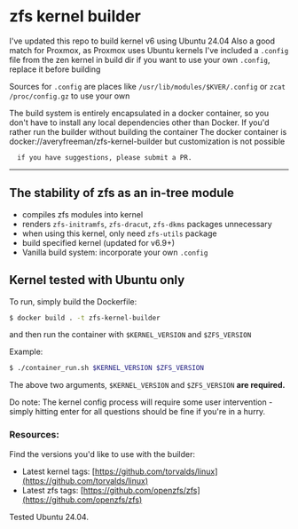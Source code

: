 # zfs kernel builder

I've updated this repo to build kernel v6 using Ubuntu 24.04
Also a good match for Proxmox, as Proxmox uses Ubuntu kernels
I've included a `.config` file  from the zen kernel in build dir
if you want to use your own `.config`, replace it before building

Sources for `.config` are places like `/usr/lib/modules/$KVER/.config`
or `zcat /proc/config.gz` to use your own

The build system is entirely encapsulated in a docker container,
so you don't have to install any local dependencies other than Docker.
If you'd rather run the builder without building the container
The docker container is docker://averyfreeman/zfs-kernel-builder
but customization is not possible

      if you have suggestions, please submit a PR.

---

## The stability of zfs as an in-tree module

- compiles zfs modules into kernel
- renders `zfs-initramfs`, `zfs-dracut`, `zfs-dkms` packages unnecessary
- when using this kernel, only need `zfs-utils` package
- build specified kernel (updated for v6.9+)
- Vanilla build system: incorporate your own `.config` 

## Kernel tested with Ubuntu only

To run, simply build the Dockerfile:

```bash
$ docker build . -t zfs-kernel-builder
```

and then run the container with `$KERNEL_VERSION` and `$ZFS_VERSION` 

Example:
```bash
$ ./container_run.sh $KERNEL_VERSION $ZFS_VERSION
```

The above two arguments, `$KERNEL_VERSION` and `$ZFS_VERSION` **are required.**

Do note: The kernel config process will require some user intervention - simply hitting enter for all questions should be fine if you're in a hurry.

### Resources:

Find the versions you'd like to use with the builder:

- Latest kernel tags: [https://github.com/torvalds/linux](https://github.com/torvalds/linux)
- Latest zfs tags: [https://github.com/openzfs/zfs](https://github.com/openzfs/zfs)

Tested Ubuntu 24.04.
